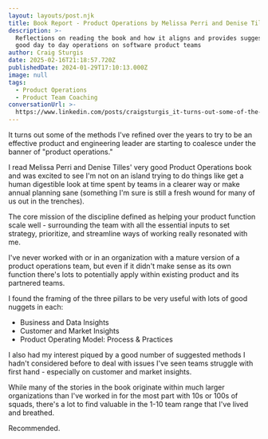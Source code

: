 ```yaml
---
layout: layouts/post.njk
title: Book Report - Product Operations by Melissa Perri and Denise Tilles
description: >-
  Reflections on reading the book and how it aligns and provides suggestions for
  good day to day operations on software product teams
author: Craig Sturgis
date: 2025-02-16T21:18:57.720Z
publishedDate: 2024-01-29T17:10:13.000Z
image: null
tags:
  - Product Operations
  - Product Team Coaching
conversationUrl: >-
  https://www.linkedin.com/posts/craigsturgis_it-turns-out-some-of-the-methods-ive-refined-activity-7157857493874860032-kQXT/
---
```


It turns out some of the methods I've refined over the years to try to be an effective product and engineering leader are starting to coalesce under the banner of "product operations."

I read Melissa Perri and Denise Tilles' very good Product Operations book and was excited to see I'm not on an island trying to do things like get a human digestible look at time spent by teams in a clearer way or make annual planning sane (something I'm sure is still a fresh wound for many of us out in the trenches).

The core mission of the discipline defined as helping your product function scale well - surrounding the team with all the essential inputs to set strategy, prioritize, and streamline ways of working really resonated with me.

I've never worked with or in an organization with a mature version of a product operations team, but even if it didn't make sense as its own function there's lots to potentially apply within existing product and its partnered teams.

I found the framing of the three pillars to be very useful with lots of good nuggets in each:

- Business and Data Insights
- Customer and Market Insights
- Product Operating Model: Process & Practices

I also had my interest piqued by a good number of suggested methods I hadn't considered before to deal with issues I've seen teams struggle with first hand - especially on customer and market insights.

While many of the stories in the book originate within much larger organizations than I've worked in for the most part with 10s or 100s of squads, there's a lot to find valuable in the 1-10 team range that I've lived and breathed.

Recommended.
